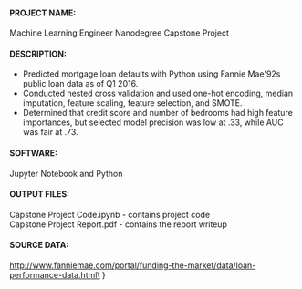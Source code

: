 #### PROJECT NAME: 
Machine Learning Engineer Nanodegree Capstone Project


#### DESCRIPTION: 
- Predicted mortgage loan defaults with Python using Fannie Mae\'92s public loan data as of Q1 2016.  <br /> 
- Conducted nested cross validation and used one-hot encoding, median imputation, feature scaling, feature selection, and SMOTE. <br /> 
- Determined that credit score and number of bedrooms had high feature importances, but selected model precision was low at .33, while AUC was fair at .73.


#### SOFTWARE: 
Jupyter Notebook and Python 


#### OUTPUT FILES:  
Capstone Project Code.ipynb - contains project code <br /> 
Capstone Project Report.pdf - contains the report writeup 


#### SOURCE DATA: 
http://www.fanniemae.com/portal/funding-the-market/data/loan-performance-data.html\
}